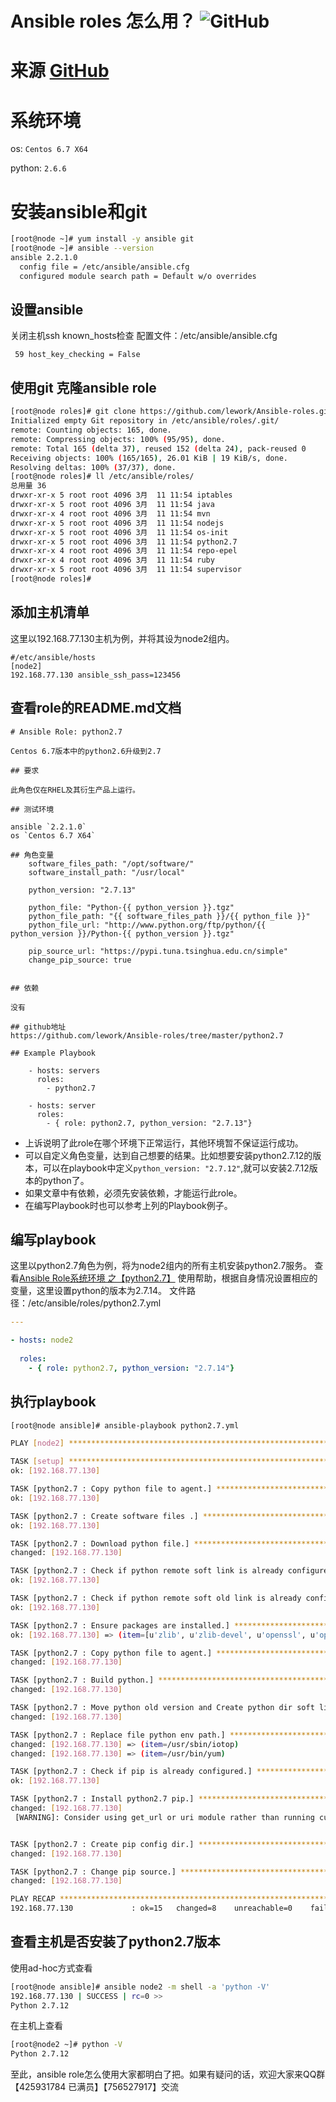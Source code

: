 # **Ansible roles 怎么用？** ![GitHub](https://img.shields.io/github/license/lework/Ansible-roles) 
# 来源 [GitHub](https://github.com/lework)
# 系统环境
os:  `Centos 6.7 X64`

python: `2.6.6`

# 安装ansible和git

```bash
[root@node ~]# yum install -y ansible git
[root@node ~]# ansible --version
ansible 2.2.1.0
  config file = /etc/ansible/ansible.cfg
  configured module search path = Default w/o overrides
```

## 设置ansible
关闭主机ssh known_hosts检查
配置文件：/etc/ansible/ansible.cfg
```vim
 59 host_key_checking = False
```

## 使用git 克隆ansible role
```bash
[root@node roles]# git clone https://github.com/lework/Ansible-roles.git /etc/ansible/roles/
Initialized empty Git repository in /etc/ansible/roles/.git/
remote: Counting objects: 165, done.
remote: Compressing objects: 100% (95/95), done.
remote: Total 165 (delta 37), reused 152 (delta 24), pack-reused 0
Receiving objects: 100% (165/165), 26.01 KiB | 19 KiB/s, done.
Resolving deltas: 100% (37/37), done.
[root@node roles]# ll /etc/ansible/roles/
总用量 36
drwxr-xr-x 5 root root 4096 3月  11 11:54 iptables
drwxr-xr-x 5 root root 4096 3月  11 11:54 java
drwxr-xr-x 4 root root 4096 3月  11 11:54 mvn
drwxr-xr-x 5 root root 4096 3月  11 11:54 nodejs
drwxr-xr-x 5 root root 4096 3月  11 11:54 os-init
drwxr-xr-x 5 root root 4096 3月  11 11:54 python2.7
drwxr-xr-x 4 root root 4096 3月  11 11:54 repo-epel
drwxr-xr-x 4 root root 4096 3月  11 11:54 ruby
drwxr-xr-x 5 root root 4096 3月  11 11:54 supervisor
[root@node roles]# 
```

## 添加主机清单
这里以192.168.77.130主机为例，并将其设为node2组内。
```
#/etc/ansible/hosts
[node2]
192.168.77.130 ansible_ssh_pass=123456
```

## 查看role的README.md文档

```
# Ansible Role: python2.7

Centos 6.7版本中的python2.6升级到2.7

## 要求

此角色仅在RHEL及其衍生产品上运行。

## 测试环境

ansible `2.2.1.0`
os `Centos 6.7 X64`

## 角色变量
	software_files_path: "/opt/software/"
	software_install_path: "/usr/local"

	python_version: "2.7.13"

	python_file: "Python-{{ python_version }}.tgz"
	python_file_path: "{{ software_files_path }}/{{ python_file }}"
	python_file_url: "http://www.python.org/ftp/python/{{ python_version }}/Python-{{ python_version }}.tgz"

	pip_source_url: "https://pypi.tuna.tsinghua.edu.cn/simple"
	change_pip_source: true


## 依赖

没有

## github地址
https://github.com/lework/Ansible-roles/tree/master/python2.7

## Example Playbook

    - hosts: servers
      roles:
        - python2.7
		
	- hosts: server
      roles:
        - { role: python2.7, python_version: "2.7.13"}
```

- 上诉说明了此role在哪个环境下正常运行，其他环境暂不保证运行成功。
- 可以自定义角色变量，达到自己想要的结果。比如想要安装python2.7.12的版本，可以在playbook中定义`python_version: "2.7.12"`,就可以安装2.7.12版本的python了。
- 如果文章中有依赖，必须先安装依赖，才能运行此role。
- 在编写Playbook时也可以参考上列的Playbook例子。

## 编写playbook

这里以python2.7角色为例，将为node2组内的所有主机安装python2.7服务。
查看[Ansible Role系统环境 之【python2.7】](http://www.jianshu.com/p/2b38b943a177) 使用帮助，根据自身情况设置相应的变量，这里设置python的版本为2.7.14。
文件路径：/etc/ansible/roles/python2.7.yml

```yml
---

- hosts: node2
  
  roles:
    - { role: python2.7, python_version: "2.7.14"}
```

## 执行playbook
```bash
[root@node ansible]# ansible-playbook python2.7.yml 

PLAY [node2] *******************************************************************

TASK [setup] *******************************************************************
ok: [192.168.77.130]

TASK [python2.7 : Copy python file to agent.] **********************************
ok: [192.168.77.130]

TASK [python2.7 : Create software files .] *************************************
ok: [192.168.77.130]

TASK [python2.7 : Download python file.] ***************************************
changed: [192.168.77.130]

TASK [python2.7 : Check if python remote soft link is already configured.] *****
ok: [192.168.77.130]

TASK [python2.7 : Check if python remote soft old link is already configured.] *
ok: [192.168.77.130]

TASK [python2.7 : Ensure packages are installed.] ******************************
ok: [192.168.77.130] => (item=[u'zlib', u'zlib-devel', u'openssl', u'openssl-devel', u'python-devel', u'gcc'])

TASK [python2.7 : Copy python file to agent.] **********************************
changed: [192.168.77.130]

TASK [python2.7 : Build python.] ***********************************************
changed: [192.168.77.130]

TASK [python2.7 : Move python old version and Create python dir soft link.] ****
changed: [192.168.77.130]

TASK [python2.7 : Replace file python env path.] *******************************
changed: [192.168.77.130] => (item=/usr/sbin/iotop)
changed: [192.168.77.130] => (item=/usr/bin/yum)

TASK [python2.7 : Check if pip is already configured.] *************************
ok: [192.168.77.130]

TASK [python2.7 : Install python2.7 pip.] **************************************
changed: [192.168.77.130]
 [WARNING]: Consider using get_url or uri module rather than running curl


TASK [python2.7 : Create pip config dir.] **************************************
changed: [192.168.77.130]

TASK [python2.7 : Change pip source.] ******************************************
changed: [192.168.77.130]

PLAY RECAP *********************************************************************
192.168.77.130             : ok=15   changed=8    unreachable=0    failed=0 
```
## 查看主机是否安装了python2.7版本
使用ad-hoc方式查看
```bash
[root@node ansible]# ansible node2 -m shell -a 'python -V'
192.168.77.130 | SUCCESS | rc=0 >>
Python 2.7.12
```
在主机上查看
```bash
[root@node2 ~]# python -V
Python 2.7.12
```

至此，ansible role怎么使用大家都明白了把。如果有疑问的话，欢迎大家来QQ群【425931784 已满员】【756527917】交流
